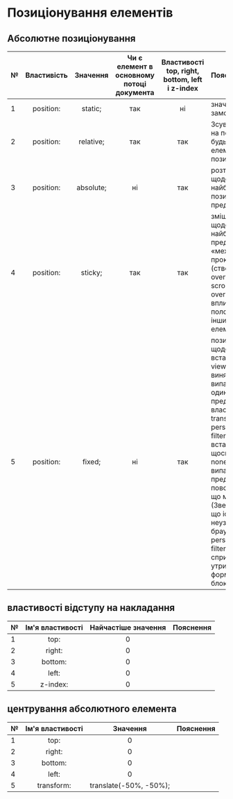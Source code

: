 # Позиціонування елементів
## Абсолютне позиціонування
| №  | Властивість | Значення   | Чи є елемент в основному потоці документа| Властивості top, right, bottom, left і z-index|Пояснення        |
|:-- |:-----------:|:----------:|:----------------------------------------:|:---------------------------------------------:|:----------------|
| 1  | position:   | static;    | так                                      | ні | значення за замовчуванням |
| 2  | position:   | relative;  | так                                      | так| Зсув не впливає на положення будь-яких інших елементів, як позиція static|
| 3  | position:   | absolute;  | ні                                       | так| розташовується щодо найближчого позиціонованого предка|
| 4  | position:   | sticky;    | так                                      | так | зміщується щодо найближчого предка, має «механізм прокрутки» (створений при overflow: hidden, scroll, auto або overlay), зсув не впливає на положення інших елементів. |
| 5  | position:   | fixed;     |ні                                        | так | позиціонується щодо встановленого viewport, за винятком випадків, коли один з його предків має властивість transform, perspective, або filter, встановлене на щось інше, крім none, і в цьому випадку цей предок поводиться як що містить блок. (Зверніть увагу, що існують неузгодженості браузера з perspective і filter, що сприяють утриманню формування блоків.) |

## властивості відступу на накладання
| №  | Ім'я властивості    | Найчастіше значення |Пояснення               |
|:-- |:-------------------:|:-------------------:|:----------------------:|
| 1  | top:                | 0                   ||
| 2  | right:              | 0                   ||
| 3  | bottom:             | 0                   ||
| 4  | left:               | 0                   ||
| 5  | z-index:            | 0                   ||

## центрування абсолютного елемента
| №  | Ім'я властивості    | Значення               |Пояснення               |
|:-- |:-------------------:|:----------------------:|:----------------------:|
| 1  | top:                | 0                      ||
| 2  | right:              | 0                      ||
| 3  | bottom:             | 0                      ||
| 4  | left:               | 0                      ||
| 5  | transform:          | translate(-50%, -50%); ||
